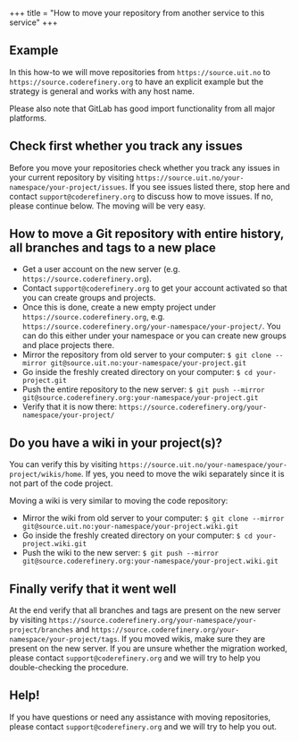 +++
title = "How to move your repository from another service to this service"
+++

## Example

In this how-to we will move repositories from `https://source.uit.no` to
`https://source.coderefinery.org` to have an explicit example
but the strategy is general and works with any host name.

Please also note that GitLab has good import functionality from all major
platforms.


## Check first whether you track any issues

Before you move your repositories check whether you track any issues in your
current repository by visiting
`https://source.uit.no/your-namespace/your-project/issues`.  If you see issues
listed there, stop here and contact `support@coderefinery.org` to discuss how
to move issues. If no, please continue below. The moving will be very easy.


## How to move a Git repository with entire history, all branches and tags to a new place

- Get a user account on the new server (e.g. `https://source.coderefinery.org`).
- Contact `support@coderefinery.org` to get your account activated so that you can create groups and projects.
- Once this is done, create a new empty project under
  `https://source.coderefinery.org`, e.g.
  `https://source.coderefinery.org/your-namespace/your-project/`. You can do this
  either under your namespace or you can create new groups and place projects
  there.
- Mirror the repository from old server to your computer: `$ git clone --mirror git@source.uit.no:your-namespace/your-project.git`
- Go inside the freshly created directory on your computer: `$ cd your-project.git`
- Push the entire repository to the new server: `$ git push --mirror git@source.coderefinery.org:your-namespace/your-project.git`
- Verify that it is now there: `https://source.coderefinery.org/your-namespace/your-project/`


## Do you have a wiki in your project(s)?

You can verify this by visiting `https://source.uit.no/your-namespace/your-project/wikis/home`.
If yes, you need to move the wiki separately since it is not part of the code project.

Moving a wiki is very similar to moving the code repository:

- Mirror the wiki from old server to your computer: `$ git clone --mirror git@source.uit.no:your-namespace/your-project.wiki.git`
- Go inside the freshly created directory on your computer: `$ cd your-project.wiki.git`
- Push the wiki to the new server: `$ git push --mirror git@source.coderefinery.org:your-namespace/your-project.wiki.git`


## Finally verify that it went well

At the end verify that all branches and tags are present on the new server
by visiting `https://source.coderefinery.org/your-namespace/your-project/branches`
and `https://source.coderefinery.org/your-namespace/your-project/tags`.
If you moved wikis, make sure they are present on the new server.  If you are
unsure whether the migration worked, please contact `support@coderefinery.org`
and we will try to help you double-checking the procedure.


## Help!

If you have questions or need any assistance with moving repositories, please
contact `support@coderefinery.org` and we will try to help you out.
